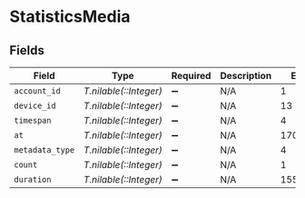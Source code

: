 # StatisticsMedia


## Fields

| Field                  | Type                   | Required               | Description            | Example                |
| ---------------------- | ---------------------- | ---------------------- | ---------------------- | ---------------------- |
| `account_id`           | *T.nilable(::Integer)* | :heavy_minus_sign:     | N/A                    | 1                      |
| `device_id`            | *T.nilable(::Integer)* | :heavy_minus_sign:     | N/A                    | 13                     |
| `timespan`             | *T.nilable(::Integer)* | :heavy_minus_sign:     | N/A                    | 4                      |
| `at`                   | *T.nilable(::Integer)* | :heavy_minus_sign:     | N/A                    | 1707141600             |
| `metadata_type`        | *T.nilable(::Integer)* | :heavy_minus_sign:     | N/A                    | 4                      |
| `count`                | *T.nilable(::Integer)* | :heavy_minus_sign:     | N/A                    | 1                      |
| `duration`             | *T.nilable(::Integer)* | :heavy_minus_sign:     | N/A                    | 1555                   |